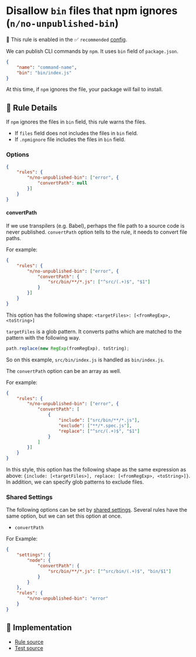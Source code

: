 # Disallow `bin` files that npm ignores (`n/no-unpublished-bin`)

💼 This rule is enabled in the ✅ `recommended` [config](https://github.com/eslint-community/eslint-plugin-n#-configs).

<!-- end auto-generated rule header -->

We can publish CLI commands by `npm`. It uses `bin` field of `package.json`.

```json
{
    "name": "command-name",
    "bin": "bin/index.js"
}
```

At this time, if `npm` ignores the file, your package will fail to install.

## 📖 Rule Details

If `npm` ignores the files in `bin` field, this rule warns the files.

- If `files` field does not includes the files in `bin` field.
- If `.npmignore` file includes the files in `bin` field.

### Options

```json
{
    "rules": {
        "n/no-unpublished-bin": ["error", {
            "convertPath": null
        }]
    }
}
```

#### convertPath

If we use transpilers (e.g. Babel), perhaps the file path to a source code is never published.
`convertPath` option tells to the rule, it needs to convert file paths.

For example:

```json
{
    "rules": {
        "n/no-unpublished-bin": ["error", {
            "convertPath": {
                "src/bin/**/*.js": ["^src/(.+)$", "$1"]
            }
        }]
    }
}
```

This option has the following shape: `<targetFiles>: [<fromRegExp>, <toString>]`

`targetFiles` is a glob pattern.
It converts paths which are matched to the pattern with the following way.

```js
path.replace(new RegExp(fromRegExp), toString);
```

So on this example, `src/bin/index.js` is handled as `bin/index.js`.

The `convertPath` option can be an array as well.

For example:

```json
{
    "rules": {
        "n/no-unpublished-bin": ["error", {
            "convertPath": [
                {
                    "include": ["src/bin/**/*.js"],
                    "exclude": ["**/*.spec.js"],
                    "replace": ["^src/(.+)$", "$1"]
                }
            ]
        }]
    }
}
```

In this style, this option has the following shape as the same expression as above: `{include: [<targetFiles>], replace: [<fromRegExp>, <toString>]}`.
In addition, we can specify glob patterns to exclude files.

### Shared Settings

The following options can be set by [shared settings](http://eslint.org/docs/user-guide/configuring.html#adding-shared-settings).
Several rules have the same option, but we can set this option at once.

- `convertPath`

For Example:

```json
{
    "settings": {
        "node": {
            "convertPath": {
                "src/bin/**/*.js": ["^src/bin/(.+)$", "bin/$1"]
            }
        }
    },
    "rules": {
        "n/no-unpublished-bin": "error"
    }
}
```

## 🔎 Implementation

- [Rule source](../../lib/rules/no-unpublished-bin.js)
- [Test source](../../tests/lib/rules/no-unpublished-bin.js)
